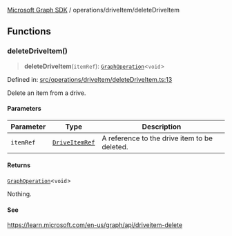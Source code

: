 [Microsoft Graph SDK](../../modules.md) / operations/driveItem/deleteDriveItem

## Functions

### deleteDriveItem()

> **deleteDriveItem**(`itemRef`): [`GraphOperation`](../../models/GraphOperation.md#graphoperation)\<`void`\>

Defined in: [src/operations/driveItem/deleteDriveItem.ts:13](https://github.com/Future-Secure-AI/microsoft-graph/blob/6f587d043e8277194e9b2feca914ab2cba9d258d/src/operations/driveItem/deleteDriveItem.ts#L13)

Delete an item from a drive.

#### Parameters

| Parameter | Type | Description |
| ------ | ------ | ------ |
| `itemRef` | [`DriveItemRef`](../../models/DriveItemRef.md#driveitemref) | A reference to the drive item to be deleted. |

#### Returns

[`GraphOperation`](../../models/GraphOperation.md#graphoperation)\<`void`\>

Nothing.

#### See

https://learn.microsoft.com/en-us/graph/api/driveitem-delete
